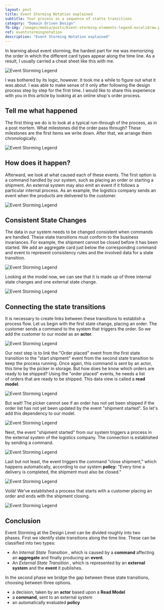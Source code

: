 ```yaml
---
layout: post
title: Event Storming Notation explained
subtitle: Your process as a sequence of statte transitions
category: "Domain Driven Design"
fb-img: /images/media/posts/Event-storming-elements-legend.excalidraw.png
ref: eventstormingnotation
description: "Event Storming Notation explained"
---
```


In learning about event storming, the hardest part for me was memorizing the order in which the different card types appear along the time line. As a result, I usually carried a cheat sheet like this with me.

![Event Storming Legend](images/postinline/posts/Event-storming-elements-legend.excalidraw.png)

I was bothered by its logic, however. It took me a while to figure out what it was about. I was able to make sense of it only after following the design process step by step for the first time. I would like to share this experience with you in this article by looking at an online shop's order process.

<!--more-->

## Tell me what happened

The first thing we do is to look at a typical run-through of the process, as in a post mortem. What milestones did the order pass through? These milestones are the first items we write down. After that, we arrange them chronologically.

![Event Storming Legend](images/postinline/posts/Event-storming-elements-example-step1.excalidraw.png)

## How does it happen?

Afterward, we look at what caused each of these events. The first option is a command handled by our system, such as placing an order or starting a shipment. An external system may also emit an event if it follows a particular internal process. As an example, the logistics company sends an event when the products are delivered to the customer.

![Event Storming Legend](images/postinline/posts/Event-storming-elements-step2.excalidraw.png)

## Consistent State Changes

The data in our system needs to be changed consistent when commands are handled. These state transitions must conform to the business invariances. For example, the shipment cannot be closed before it has been started. We add an aggregate card just below the corresponding command and event to represent consistency rules and the involved data for a state transition.

![Event Storming Legend](images/postinline/posts/Event-storming-elements-step3.excalidraw.png)

Looking at the model now, we can see that it is made up of three internal state changes and one external state change.

![Event Storming Legend](images/postinline/posts/Event-storming-elements-step3-1.excalidraw.png)

## Connecting the state transitions

It is necessary to create links between these transitions to establish a process flow. Let us begin with the first state change, placing an order. The customer sends a command to the system that triggers the order. So we add the customer to our model as an **actor**.

![Event Storming Legend](images/postinline/posts/Event-storming-elements-actor.excalidraw.png)

Our next step is to link the "Order placed" event from the first state transition to the "start shipment" event from the second state transition to keep the process running. Once again, this command is sent by an actor, this time by the picker in storage. But how does he know which orders are ready to be shipped? Using the "order placed" events, he needs a list of orders that are ready to be shipped. This data view is called a **read model**.

![Event Storming Legend](images/postinline/posts/Event-storming-elements-readmodel.excalidraw.png)

But wait! The picker cannot see if an order has not yet been shipped if the order list has not yet been updated by the event "shipment started". So let's add this dependency to our model.

![Event Storming Legend](images/postinline/posts/Event-storming-elements-readmodel-2.excalidraw.png)

Next, the event "shipment started" from our system triggers a process in the external system of the logistics company. The connection is established by sending a command.

![Event Storming Legend](images/postinline/posts/Event-storming-elements-externalcommand.excalidraw.png)

Last but not least, the event triggers the command "close shipment," which happens automatically, according to our system **policy**: "Every time a delivery is completed, the shipment must also be closed."

![Event Storming Legend](images/postinline/posts/Event-storming-elements-policy.excalidraw.png)

Voilà! We've established a process that starts with a customer placing an order and ends with the shipment closing.

![Event Storming Legend](images/postinline/posts/Event-storming-elements-example.excalidraw.png)

## Conclusion

Event Storming at the Design Level can be divided roughly into two phases. First we identify state transitions along the time line. These can be classified into two types:

- An  _Internal State Transition_ , which is caused by a **command** affecting an **aggregate** and finally producing an **event**.
- An _External State Transition_ , which is represented by an **external system** and the **event** it publishes.

In the second phase we bridge the gap between these state transitions, choosing between three options.

- a decision, taken by an **actor** based upon a **Read Model** 
- a **command**, sent to an external system
- an automatically evaluated **policy** 
